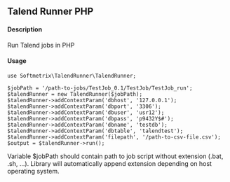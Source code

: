## Talend Runner PHP
#### Description
Run Talend jobs in PHP

#### Usage 

	use Softmetrix\TalendRunner\TalendRunner;
	
    $jobPath = '/path-to-jobs/TestJob_0.1/TestJob/TestJob_run';
    $talendRunner = new TalendRunner($jobPath);
    $talendRunner->addContextParam('dbhost', '127.0.0.1');
    $talendRunner->addContextParam('dbport', '3306');
    $talendRunner->addContextParam('dbuser', 'usr12');
    $talendRunner->addContextParam('dbpass', 'p9432Y$#');
    $talendRunner->addContextParam('dbname', 'testdb');
    $talendRunner->addContextParam('dbtable', 'talendtest');
    $talendRunner->addContextParam('filepath', '/path-to-csv-file.csv');
    $output = $talendRunner->run();
    	  
Variable $jobPath should contain path to job script without extension (.bat, .sh, ...). Library will automatically append extension depending on host operating system. 